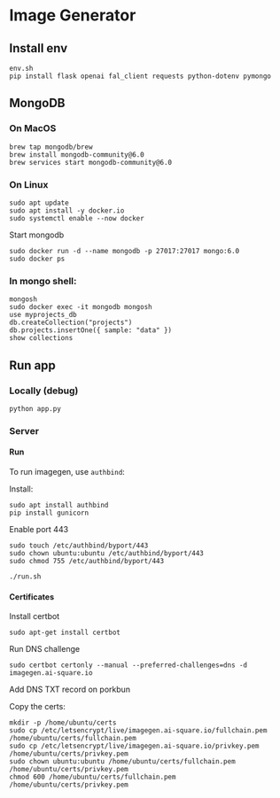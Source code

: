 # Image Generator

## Install env
```
env.sh
pip install flask openai fal_client requests python-dotenv pymongo
```

## MongoDB

### On MacOS
```
brew tap mongodb/brew
brew install mongodb-community@6.0
brew services start mongodb-community@6.0
```

### On Linux
```
sudo apt update
sudo apt install -y docker.io
sudo systemctl enable --now docker
```

Start mongodb
```
sudo docker run -d --name mongodb -p 27017:27017 mongo:6.0
sudo docker ps
```

### In mongo shell:
```
mongosh
sudo docker exec -it mongodb mongosh
use myprojects_db
db.createCollection("projects")
db.projects.insertOne({ sample: "data" })
show collections
```

## Run app

### Locally (debug)
```
python app.py
```

### Server

#### Run

To run imagegen, use `authbind`:

Install:
```
sudo apt install authbind
pip install gunicorn
```

Enable port 443
```
sudo touch /etc/authbind/byport/443
sudo chown ubuntu:ubuntu /etc/authbind/byport/443
sudo chmod 755 /etc/authbind/byport/443
```

```bash
./run.sh
```

#### Certificates

Install certbot
```
sudo apt-get install certbot
```

Run DNS challenge
```
sudo certbot certonly --manual --preferred-challenges=dns -d imagegen.ai-square.io
```

Add DNS TXT record on porkbun

Copy the certs:
```
mkdir -p /home/ubuntu/certs
sudo cp /etc/letsencrypt/live/imagegen.ai-square.io/fullchain.pem /home/ubuntu/certs/fullchain.pem
sudo cp /etc/letsencrypt/live/imagegen.ai-square.io/privkey.pem /home/ubuntu/certs/privkey.pem
sudo chown ubuntu:ubuntu /home/ubuntu/certs/fullchain.pem /home/ubuntu/certs/privkey.pem
chmod 600 /home/ubuntu/certs/fullchain.pem /home/ubuntu/certs/privkey.pem
 ```
